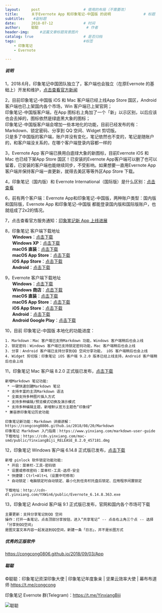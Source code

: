 ```yaml
---
layout:     post                    # 使用的布局（不需要改）
title:      关于Evernote App 和印象笔记-中国版 的说明               # 标题 
subtitle:    #副标题
date:       2018-07-12              # 时间
author:     聪聪                      # 作者
header-img:     #这篇文章标题背景图片
catalog: true                       # 是否归档
tags:                               #标签
    - 印象笔记
    - Evernote

---
```


##### 说明
1，2018.6月，印象笔记中国团队独立了，客户端也会独立（在原Evernote 的基础上）开发和维护，[点击查看官方新闻](https://www.yinxiang.com/blog/blog/2018/06/06/evernote-an-independent-internet-enterprise/)

2，目前印象笔记-中国版 iOS 和 Mac 客户端已经上线App Store 国区，Android 客户端也已上架国内各个市场，Win 客户端已上架官网；
<br>印象笔记-中国版客户端，在App 图标右上角加了一个「新」以示区别，以后应该也会去掉的，图标依然是绿底黑大象的图标；
<br>印象笔记-中国版客户端会增加一些本地化的功能，目前已经发布的有：Markdown、锁定密码、分享到 QQ 空间、Widget 剪切版。
<br>只是多了中国版的客户端，账户并没有变化，笔记依然也不变的，笔记是随账户的，和客户端没关系的，在哪个客户端登录内容都一样的

3，Evernote App 客户端已换用白底绿大象的新图标，目前Evernote iOS 和 Mac 也已经下架App Store 国区！已安装的Evernote App客户端可以删了也可以留着，已安装的客户端也能继续同步，不受影响。如果想要一直用Evernote App 客户端并保持客户端一直更新，就得去美区等等外区App Store 下载。

4，印象笔记（国内版）和 Evernote International（国际版）是什么区别：[点击查看](https://congcong0806.github.io/2018/04/24/evernote-yinxiang/)

6，前有两个客户端：Evernote App和印象笔记-中国版，两种账户类型：国内版和国际版，Evernote App 和印象笔记-中国版 都能登录国内版和国际版账户，也就组成了2x2的情况。

7，点击查看官方服务通知：[印象笔记新 App 上线进展](https://www.yinxiang.com/blog/blog/category/news/)

8，印象笔记 客户端下载地址
<br>&nbsp;&nbsp;&nbsp;&nbsp;&nbsp;&nbsp;**Windows**：[点击下载](https://www.yinxiang.com/download/get.php?file=Win)
<br>&nbsp;&nbsp;&nbsp;&nbsp;&nbsp;&nbsp;**Windows XP**：[点击下载](https://cdn.yinxiang.com/win6/public/Evernote_6.7.6.7584.exe)
<br>&nbsp;&nbsp;&nbsp;&nbsp;&nbsp;&nbsp;**macOS 直装**：[点击下载](https://www.yinxiang.com/download/get.php?file=EvernoteMac)
<br>&nbsp;&nbsp;&nbsp;&nbsp;&nbsp;&nbsp;**macOS App Store**：[点击下载](https://itunes.apple.com/cn/app/id1356055347)
<br>&nbsp;&nbsp;&nbsp;&nbsp;&nbsp;&nbsp;**iOS App Store**：[点击下载](https://itunes.apple.com/cn/app/id1356054761)
<br>&nbsp;&nbsp;&nbsp;&nbsp;&nbsp;&nbsp;**Android**：[点击下载](https://www.yinxiang.com/download/get.php?file=AndroidYinxiangCom)
	 
9，Evernote 客户端下载地址
<br>&nbsp;&nbsp;&nbsp;&nbsp;&nbsp;&nbsp;**Windows**：[点击下载](https://evernote.com/intl/zh-cn/download)
<br>&nbsp;&nbsp;&nbsp;&nbsp;&nbsp;&nbsp;**Windows 商店**：[点击下载](https://www.microsoft.com/zh-cn/store/p/evernote/9wzdncrfj3mb)
<br>&nbsp;&nbsp;&nbsp;&nbsp;&nbsp;&nbsp;**macOS 直装**：[点击下载](https://evernote.com/intl/zh-cn/download)
<br>&nbsp;&nbsp;&nbsp;&nbsp;&nbsp;&nbsp;**macOS App Store**：[点击下载](https://itunes.apple.com/us/app/evernote-stay-organized/id406056744)
<br>&nbsp;&nbsp;&nbsp;&nbsp;&nbsp;&nbsp;**iOS App Store**：[点击下载](https://itunes.apple.com/app/evernote/id281796108)
<br>&nbsp;&nbsp;&nbsp;&nbsp;&nbsp;&nbsp;**Android**：[点击下载](https://www.evernote.com/download/get.php?file=AndroidYinxiangCom)
<br>&nbsp;&nbsp;&nbsp;&nbsp;&nbsp;&nbsp;**Android Google Play**：[点击下载](https://play.google.com/store/apps/details?id=com.evernote)

10，目前 印象笔记-中国版 本地化的功能进度：

	1. Markdown：Mac 客户端已支持Markdown 功能，Windows 客户端稍后也会上线
	2. 锁定密码：Windows 客户端已支持锁定密码功能，Mac 客户端稍后也会上线
	3. 分享：Android 客户端已支持分享到QQ 空间分享功能， iOS 客户端稍后也会上线
	4. Widget 剪切版：印象笔记 iOS 客户端 9.2.0 版本已经上线支持，Android 客户端稍后也会上线

11，印象笔记 Mac 客户端 8.2.0 正式版已发布，[点击下载](https://cdn.yinxiang.com/mac-smd/public/YinxiangBiji_RELEASE_8.2.0_457181.dmg)

	新增Markdown 笔记功能:
	 * 一键快速创建Markdown 笔记
	 * 支持丰富的主流Markdown 语法
	 * 全面支持多种图片插入方式
	 * 支持多种编辑/预览模式切换及演示模式
	 * 支持多种编辑主题，新增默认官方主题色“印象绿”
	* 兼容原印象笔记历史功能

	印象笔记新功能：Markdown 详细讲解：https://congcong0806.github.io/2018/08/20/Markdown
	印象笔记 Markdown 入门指南：https://www.yinxiang.com/markdown-user-guide
	下载地址：https://cdn.yinxiang.com/mac-smd/public/YinxiangBiji_RELEASE_8.2.0_457181.dmg

12，印象笔记 Windows 客户端 6.14.8 正式版已发布，[点击下载](http://cdn-dl.yinxiang.com/YXWin6/public/Evernote_6.14.8.363.exe)

	新增 pinlock 软件锁定功能功能:
	 * 开启：菜单栏-工具-密码锁
	 * 设置或修改密码：菜单栏-工具-选项-安全
	 * 快捷键：Ctrl+Alt+L（设置中可修改）
	 * 自动锁定：电脑锁定时自动锁定、最小化到任务栏托盘后锁定、应用程序闲置锁定

	下载地址：http://cdn-dl.yinxiang.com/YXWin6/public/Evernote_6.14.8.363.exe

13，印象笔记 Android 客户端 9.1 正式版已发布，官网和国内各个市场可下载

	主要更新：支持分享笔记到QQ 空间
	操作：打开一条笔记，点击顶部分享按钮，进入“共享笔记” -- 点击右上角三个点 -- 选择「分享到QQ空间」
	是图文富文本内容一起发送到QQ空间，新建一条「日志」，并不是长图方式

##### 优秀的正版软件
<https://congcong0806.github.io/2018/09/03/App>

##### 聪聪
&copy;聪聪：印象笔记资深印象大使 | 印象笔记年度象亲 | 坚果云效率大使 | 幕布布道师 <https://t.me/congcong>

印象笔记 Evernote 群(Telegram)：<https://t.me/YinxiangBiji>

![聪聪](https://i.v2ex.co/9dFf23f7.png)
